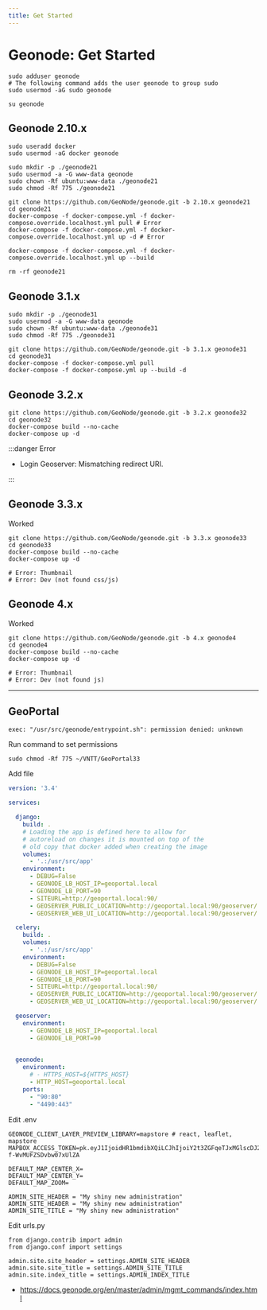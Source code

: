```yaml
---
title: Get Started
---
```


# Geonode: Get Started

```shell
sudo adduser geonode
# The following command adds the user geonode to group sudo
sudo usermod -aG sudo geonode

su geonode
```


## Geonode 2.10.x
```shell
sudo useradd docker
sudo usermod -aG docker geonode

sudo mkdir -p ./geonode21
sudo usermod -a -G www-data geonode
sudo chown -Rf ubuntu:www-data ./geonode21
sudo chmod -Rf 775 ./geonode21

git clone https://github.com/GeoNode/geonode.git -b 2.10.x geonode21
cd geonode21
docker-compose -f docker-compose.yml -f docker-compose.override.localhost.yml pull # Error
docker-compose -f docker-compose.yml -f docker-compose.override.localhost.yml up -d # Error

docker-compose -f docker-compose.yml -f docker-compose.override.localhost.yml up --build

rm -rf geonode21
```

## Geonode 3.1.x

```shell
sudo mkdir -p ./geonode31
sudo usermod -a -G www-data geonode
sudo chown -Rf ubuntu:www-data ./geonode31
sudo chmod -Rf 775 ./geonode31

git clone https://github.com/GeoNode/geonode.git -b 3.1.x geonode31
cd geonode31
docker-compose -f docker-compose.yml pull
docker-compose -f docker-compose.yml up --build -d
```


## Geonode 3.2.x

```shell
git clone https://github.com/GeoNode/geonode.git -b 3.2.x geonode32
cd geonode32
docker-compose build --no-cache
docker-compose up -d
```

:::danger Error

- Login Geoserver: Mismatching redirect URI.

:::


## Geonode 3.3.x
Worked
```shell
git clone https://github.com/GeoNode/geonode.git -b 3.3.x geonode33
cd geonode33
docker-compose build --no-cache
docker-compose up -d

# Error: Thumbnail
# Error: Dev (not found css/js)
```

## Geonode 4.x
Worked
```shell
git clone https://github.com/GeoNode/geonode.git -b 4.x geonode4
cd geonode4
docker-compose build --no-cache
docker-compose up -d

# Error: Thumbnail
# Error: Dev (not found js)
```

---------------------

## GeoPortal 

`exec: "/usr/src/geonode/entrypoint.sh": permission denied: unknown`

Run command to set permissions
```shell
sudo chmod -Rf 775 ~/VNTT/GeoPortal33
```

Add file

```yaml
version: '3.4'

services:

  django:
    build: .
    # Loading the app is defined here to allow for
    # autoreload on changes it is mounted on top of the
    # old copy that docker added when creating the image
    volumes:
      - '.:/usr/src/app'
    environment:
      - DEBUG=False
      - GEONODE_LB_HOST_IP=geoportal.local
      - GEONODE_LB_PORT=90
      - SITEURL=http://geoportal.local:90/
      - GEOSERVER_PUBLIC_LOCATION=http://geoportal.local:90/geoserver/
      - GEOSERVER_WEB_UI_LOCATION=http://geoportal.local:90/geoserver/

  celery:
    build: .
    volumes:
      - '.:/usr/src/app'
    environment:
      - DEBUG=False
      - GEONODE_LB_HOST_IP=geoportal.local
      - GEONODE_LB_PORT=90
      - SITEURL=http://geoportal.local:90/
      - GEOSERVER_PUBLIC_LOCATION=http://geoportal.local:90/geoserver/
      - GEOSERVER_WEB_UI_LOCATION=http://geoportal.local:90/geoserver/

  geoserver:
    environment:
      - GEONODE_LB_HOST_IP=geoportal.local
      - GEONODE_LB_PORT=90
  

  geonode:
    environment:
      # - HTTPS_HOST=${HTTPS_HOST}
      - HTTP_HOST=geoportal.local
    ports:
      - "90:80"
      - "4490:443"
```

Edit .env

```apacheconf
GEONODE_CLIENT_LAYER_PREVIEW_LIBRARY=mapstore # react, leaflet, mapstore
MAPBOX_ACCESS_TOKEN=pk.eyJ1IjoidHR1bmdibXQiLCJhIjoiY2t3ZGFqeTJxMGlscDJ2cG45MmNtam5hbSJ9.L-f-WvMUFZSDvbw07xUlZA

DEFAULT_MAP_CENTER_X=
DEFAULT_MAP_CENTER_Y=
DEFAULT_MAP_ZOOM=
```

```shell
ADMIN_SITE_HEADER = "My shiny new administration"
ADMIN_SITE_HEADER = "My shiny new administration"
ADMIN_SITE_TITLE = "My shiny new administration"
```

Edit urls.py

```shell
from django.contrib import admin
from django.conf import settings

admin.site.site_header = settings.ADMIN_SITE_HEADER
admin.site.site_title = settings.ADMIN_SITE_TITLE
admin.site.index_title = settings.ADMIN_INDEX_TITLE
```

- https://docs.geonode.org/en/master/admin/mgmt_commands/index.html